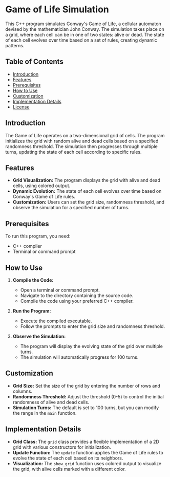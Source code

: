 # Game of Life Simulation

This C++ program simulates Conway's Game of Life, a cellular automaton devised by the mathematician John Conway. The simulation takes place on a grid, where each cell can be in one of two states: alive or dead. The state of each cell evolves over time based on a set of rules, creating dynamic patterns.

## Table of Contents
- [Introduction](#introduction)
- [Features](#features)
- [Prerequisites](#prerequisites)
- [How to Use](#how-to-use)
- [Customization](#customization)
- [Implementation Details](#implementation-details)
- [License](#license)

## Introduction

The Game of Life operates on a two-dimensional grid of cells. The program initializes the grid with random alive and dead cells based on a specified randomness threshold. The simulation then progresses through multiple turns, updating the state of each cell according to specific rules.

## Features

- **Grid Visualization:** The program displays the grid with alive and dead cells, using colored output.
- **Dynamic Evolution:** The state of each cell evolves over time based on Conway's Game of Life rules.
- **Customization:** Users can set the grid size, randomness threshold, and observe the simulation for a specified number of turns.

## Prerequisites

To run this program, you need:
- C++ compiler
- Terminal or command prompt

## How to Use

1. **Compile the Code:**
   - Open a terminal or command prompt.
   - Navigate to the directory containing the source code.
   - Compile the code using your preferred C++ compiler.

2. **Run the Program:**
   - Execute the compiled executable.
   - Follow the prompts to enter the grid size and randomness threshold.

3. **Observe the Simulation:**
   - The program will display the evolving state of the grid over multiple turns.
   - The simulation will automatically progress for 100 turns.

## Customization

- **Grid Size:** Set the size of the grid by entering the number of rows and columns.
- **Randomness Threshold:** Adjust the threshold (0-5) to control the initial randomness of alive and dead cells.
- **Simulation Turns:** The default is set to 100 turns, but you can modify the range in the `main` function.

## Implementation Details

- **Grid Class:** The `grid` class provides a flexible implementation of a 2D grid with various constructors for initialization.
- **Update Function:** The `update` function applies the Game of Life rules to evolve the state of each cell based on its neighbors.
- **Visualization:** The `show_grid` function uses colored output to visualize the grid, with alive cells marked with a different color.